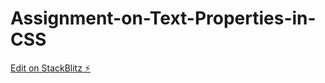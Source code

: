 # Assignment-on-Text-Properties-in-CSS

[Edit on StackBlitz ⚡️](https://stackblitz.com/edit/web-platform-qj7qkp)